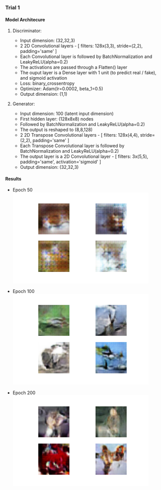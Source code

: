 ### Trial 1

#### Model Architecure
1. Discriminator:
   - Input dimension: (32,32,3)
   - 2 2D Convolutional layers - [ filters: 128x(3,3), stride=(2,2), padding='same' ]
   - Each Convolutional layer is followed by BatchNormalization and LeakyReLU(alpha=0.2)
   - The activations are passed through a Flatten() layer
   - The ouput layer is a Dense layer with 1 unit (to predict real / fake), and sigmoid activation
   - Loss: binary_crossentropy
   - Optimizer: Adam(lr=0.0002, beta_1=0.5)
   - Output dimension: (1,1)


2. Generator:
   - Input dimension: 100 (latent input dimension)
   - First hidden layer: (128x8x8) nodes
   - Followed by BatchNormalization and LeakyReLU(alpha=0.2)
   - The output is reshaped to (8,8,128)
   - 2 2D Transpose Convolutional layers - [ filters: 128x(4,4), stride=(2,2), padding='same' ]
   - Each Transpose Convolutional layer is followed by BatchNormalization and LeakyReLU(alpha=0.2)
   - The output layer is a 2D Convolutional layer - [ filters: 3x(5,5), padding='same', activation='sigmoid' ]
   - Output dimension: (32,32,3)

#### Results
- Epoch 50<br>
   <kbd><img src="gen_images/image_e_50.png"></kbd>

- Epoch 100<br>
   <kbd><img src="gen_images/image_e_100.png"></kbd>

- Epoch 200<br>
   <kbd><img src="gen_images/image_e_200.png"></kbd>
